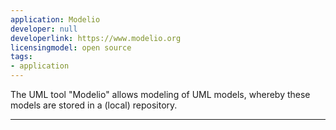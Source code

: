 ```yaml
---
application: Modelio
developer: null
developerlink: https://www.modelio.org
licensingmodel: open source
tags:
- application
---
```

The UML tool "Modelio" allows modeling of UML models, whereby these models are stored in a (local) repository.

---
